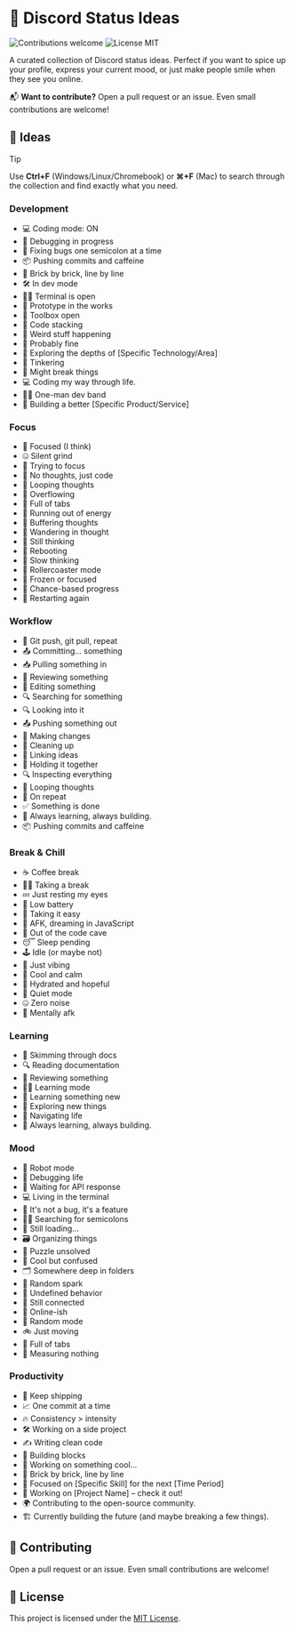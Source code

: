 # 💬 Discord Status Ideas

<p>
  <img alt="Contributions welcome" src="https://img.shields.io/badge/Contributions-welcome-green">
  <img alt="License MIT" src="https://img.shields.io/badge/License-MIT-orange">
</p>

A curated collection of Discord status ideas. Perfect if you want to spice up your profile, express your current mood, or just make people smile when they see you online.

📬 **Want to contribute?** Open a pull request or an issue. Even small contributions are welcome!

## 📕 Ideas

> [!TIP]
> Use **Ctrl+F** (Windows/Linux/Chromebook) or **⌘+F** (Mac) to search through the collection and find exactly what you need.

### Development

- 💻 Coding mode: ON
- 🧪 Debugging in progress
- 🔧 Fixing bugs one semicolon at a time
- 📦 Pushing commits and caffeine
- 🧱 Brick by brick, line by line
- 🛠️ In dev mode
- 🧑‍💻 Terminal is open
- 🧪 Prototype in the works
- 🧰 Toolbox open
- 🧱 Code stacking
- 🧪 Weird stuff happening
- 🧯 Probably fine
- 🔬 Exploring the depths of [Specific Technology/Area]
- 🔧 Tinkering
- 🧪 Might break things
- 💻 Coding my way through life.
- 🧑‍🎤 One-man dev band
- 🧱 Building a better [Specific Product/Service]

### Focus

- 🧠 Focused (I think)
- 🤐 Silent grind
- 🎯 Trying to focus
- 🧠 No thoughts, just code
- 🔁 Looping thoughts
- 🤯 Overflowing
- 🧠 Full of tabs
- 🔋 Running out of energy
- 🧠 Buffering thoughts
- 🌌 Wandering in thought
- 🧠 Still thinking
- 🧠 Rebooting
- 🧠 Slow thinking
- 🎢 Rollercoaster mode
- 🧊 Frozen or focused
- 🎲 Chance-based progress
- 🔄 Restarting again

### Workflow

- 🔁 Git push, git pull, repeat
- 📤 Committing... something
- 📥 Pulling something in
- 📄 Reviewing something
- 📄 Editing something
- 🔍 Searching for something
- 🔍 Looking into it
- 📤 Pushing something out
- 🧬 Making changes
- 🧹 Cleaning up
- 🔗 Linking ideas
- 🧷 Holding it together
- 🔍 Inspecting everything
- 🔁 Looping thoughts
- 🔂 On repeat
- ✅ Something is done
- 📘 Always learning, always building.
- 📦 Pushing commits and caffeine

### Break & Chill

- ☕ Coffee break
- 🧘‍♂️ Taking a break
- 💤 Just resting my eyes
- 🔋 Low battery
- 🧃 Taking it easy
- 🌙 AFK, dreaming in JavaScript
- 🚪 Out of the code cave
- 😴 Sleep pending
- 🕹 Idle (or maybe not)
- 📎 Just vibing
- 🧊 Cool and calm
- 🧃 Hydrated and hopeful
- 🧏 Quiet mode
- 🤐 Zero noise
- 🚪 Mentally afk

### Learning

- 📖 Skimming through docs
- 🔍 Reading documentation
- 📄 Reviewing something
- 🧑‍🏫 Learning mode
- 🧠 Learning something new
- 🔭 Exploring new things
- 🧭 Navigating life
- 📘 Always learning, always building.

### Mood

- 🤖 Robot mode
- 👾 Debugging life
- 📡 Waiting for API response
- 💻 Living in the terminal
- 🐛 It's not a bug, it's a feature
- 🕵️‍♂️ Searching for semicolons
- 🐢 Still loading...
- 🗃 Organizing things
- 🧩 Puzzle unsolved
- 🧊 Cool but confused
- 🗂 Somewhere deep in folders
- 🌠 Random spark
- 🔮 Undefined behavior
- 📡 Still connected
- 📶 Online-ish
- 🎲 Random mode
- 🚲 Just moving
- 🧠 Full of tabs
- 📐 Measuring nothing

### Productivity

- 💪 Keep shipping
- 📈 One commit at a time
- 🔥 Consistency > intensity
- 🛠️ Working on a side project
- ✍️ Writing clean code
- 🧱 Building blocks
- 🚧 Working on something cool...
- 🧱 Brick by brick, line by line
- 🎯 Focused on [Specific Skill] for the next [Time Period]
- 🚀 Working on [Project Name] – check it out!
- 🌍 Contributing to the open-source community.
- 🏗️ Currently building the future (and maybe breaking a few things).

## 🙏 Contributing

Open a pull request or an issue. Even small contributions are welcome!

## 🎫 License

This project is licensed under the [MIT License](LICENSE.md).
